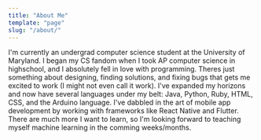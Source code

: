 ```yaml
---
title: "About Me"
template: "page"
slug: "/about/"
---
```


I'm currently an undergrad computer science student at the University of Maryland. I began my CS fandom when I took AP computer science in highschool, and I absolutely fell in love with programming. Theres just something about designing, finding solutions, and fixing bugs that gets me excited to work (I might not even call it work). I've expanded my horizons and now have several languages under my belt: Java, Python, Ruby, HTML, CSS, and the Arduino language. I've dabbled in the art of mobile app development by working with frameworks like React Native and Flutter. There are much more I want to learn, so I'm looking forward to teaching myself machine learning in the comming weeks/months.

